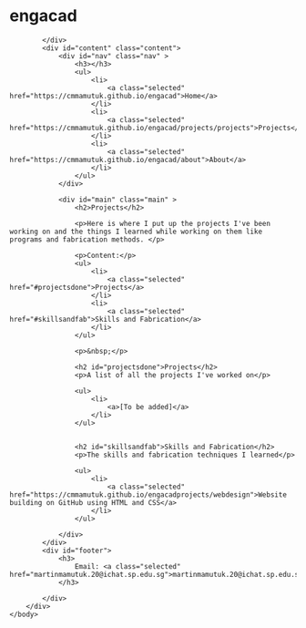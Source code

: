 <html>
    <head>
        <title>projects</title>
        <link rel="stylesheet" type="text/css" href="projects/style.css" />
    </head>
    <body>
        <div id="container">
            <div id="header">
                <h1>engacad</h1>

            </div>
            <div id="content" class="content">
                <div id="nav" class="nav" >
                    <h3></h3>
                    <ul>
                        <li>
                            <a class="selected" href="https://cmmamutuk.github.io/engacad">Home</a>
                        </li>
                        <li>
                            <a class="selected" href="https://cmmamutuk.github.io/engacad/projects/projects">Projects</a>
                        </li>
                        <li>
                            <a class="selected" href="https://cmmamutuk.github.io/engacad/about">About</a>
                        </li>
                    </ul>
                </div>

                <div id="main" class="main" >
                    <h2>Projects</h2>

                    <p>Here is where I put up the projects I've been working on and the things I learned while working on them like programs and fabrication methods. </p>
                    
                    <p>Content:</p>
                    <ul>
                        <li>
                            <a class="selected" href="#projectsdone">Projects</a>
                        </li>
                        <li>
                            <a class="selected" href="#skillsandfab">Skills and Fabrication</a>
                        </li>
                    </ul>

                    <p>&nbsp;</p>

                    <h2 id="projectsdone">Projects</h2>
                    <p>A list of all the projects I've worked on</p>

                    <ul>
                        <li>
                            <a>[To be added]</a>
                        </li>
                    </ul>


                    <h2 id="skillsandfab">Skills and Fabrication</h2>
                    <p>The skills and fabrication techniques I learned</p>

                    <ul>
                        <li>
                            <a class="selected" href="https://cmmamutuk.github.io/engacadprojects/webdesign">Website building on GitHub using HTML and CSS</a>
                        </li>
                    </ul>
      
                </div>
            </div>
            <div id="footer">
                <h3>
                    Email: <a class="selected" href="martinmamutuk.20@ichat.sp.edu.sg">martinmamutuk.20@ichat.sp.edu.sg</a>
                </h3>

            </div>
        </div>
    </body>
</html>
